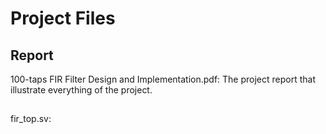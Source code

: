 # Project Files

## Report
100-taps FIR Filter Design and Implementation.pdf: The project report that illustrate everything of the project.

## 
fir_top.sv: 
